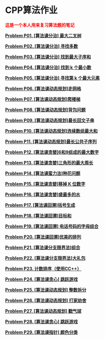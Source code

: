# CPP算法作业

<font color = red><b />
这是一个本人用来复习算法题的笔记</font>

[Problem P01. [算法课分治] 最大二叉树](/Notes/Problem%20P01.%20[算法课分治]%20最大二叉树.md)

[Problem P02. [算法课分治] 寻找多数](/Notes/Problem%20P02.%20[算法课分治]%20寻找多数.md)

[Problem P03. [算法课分治] 找到最大子序和](/Notes/Problem%20P03.%20[算法课分治]%20找到最大子序和.md)

[Problem P04. [算法课分治] 找到 k 个最小数](/Notes/Problem%20P04.%20[算法课分治]%20找到%20k%20个最小数.md)

[Problem P05. [算法课分治] 寻找第 k 个最大元素](/Notes/Problem%20P05.%20[算法课分治]%20寻找第%20k%20个最大元素.md)

[Problem P06. [算法课动态规划]走网格](/Notes/Problem%20P06.%20[算法课动态规划]走网格.md)

[Problem P07. [算法课动态规划]爬楼梯](/Notes/Problem%20P07.%20[算法课动态规划]爬楼梯.md)

[Problem P08. [算法课动态规划]背包问题](/Notes/Problem%20P08.%20[算法课动态规划]背包问题.md)

[Problem P09. [算法课动态规划]最长回文子串](/Notes/Problem%20P09.%20[算法课动态规划]最长回文子串.md)

[Problem P10. [算法课动态规划]连续数组最大和](/Notes/Problem%20P10.%20[算法课动态规划]连续数组最大和.md)

[Problem P11. [算法课动态规划]最长公共子序列](/Notes/Problem%20P11.%20[算法课动态规划]最长公共子序列.md)

[Problem P12. [算法课贪婪]6和9组成的最大数字](/Notes/Problem%20P12.%20[算法课贪婪]6和9组成的最大数字.md)

[Problem P13. [算法课贪婪]三角形的最大周长](/Notes/Problem%20P13.%20[算法课贪婪]三角形的最大周长.md)

[Problem P14. [算法课蛮力法]种花问题](/Notes/Problem%20P14.%20[算法课蛮力法]种花问题.md)

[Problem P15. [算法课贪婪]移掉 K 位数字](/Notes/Problem%20P15.%20[算法课贪婪]移掉%20K%20位数字.md)

[Problem P16. [算法课贪婪]盛最多的水](/Notes/Problem%20P16.%20[算法课贪婪]盛最多的水.md)

[Problem P17. [算法课回溯]括号生成](/Notes/Problem%20P17.%20[算法课回溯]括号生成.md)

[Problem P18. [算法课回溯]目标和](/Notes/Problem%20P18.%20[算法课回溯]目标和.md)

[Problem P19. [算法课回溯] 电话号码的字母组合](/Notes/Problem%20P19.%20[算法课回溯]%20电话号码的字母组合.md)

[Problem P20. [算法课回溯]优美的排列](/Notes/Problem%20P20.%20[算法课回溯]优美的排列.md)

[Problem P21. [算法课分支限界法]组合](/Notes/Problem%20P21.%20[算法课分支限界法]组合.md)

[Problem P22. [算法课分支限界法]大礼包](/Notes/Problem%20P22.%20[算法课分支限界法]大礼包.md)

[Problem P23. 计数排序（使用CC++）](/Notes/Problem%20P23.%20计数排序（使用CC++）.md)

[Problem P24. [算法课贪心] 跳跃游戏](/Notes/Problem%20P24.%20[算法课贪心]%20跳跃游戏.md)

[Problem P25. [算法课动态规划] 整数拆分](/Notes/Problem%20P25.%20[算法课动态规划]%20整数拆分.md)

[Problem P26. [算法课动态规划] 打家劫舍](/Notes/Problem%20P26.%20[算法课动态规划]%20打家劫舍.md)

[Problem P27. [算法课动态规划] 戳气球](/Notes/Problem%20P27.%20[算法课动态规划]%20戳气球.md)

[Problem P28. [算法课贪心] 跳跃游戏](/Notes/Problem%20P28.%20[算法课贪心]%20跳跃游戏.md)

[Problem P29. [算法课指针] 颜色分类](/Notes/Problem%20P29.%20[算法课指针]%20颜色分类.md)

